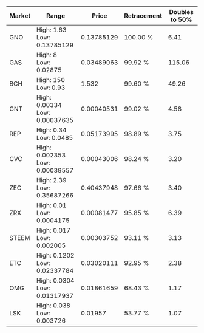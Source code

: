 | Market | Range | Price| Retracement | Doubles to 50% |
| --- | --- | --- | --- | --- |
| GNO | High: 1.63<br />Low: 0.13785129 | 0.13785129 | 100.00 % | 6.41 |
| GAS | High: 8<br />Low: 0.02875 | 0.03489063 | 99.92 % | 115.06 |
| BCH | High: 150<br />Low: 0.93 | 1.532 | 99.60 % | 49.26 |
| GNT | High: 0.00334<br />Low: 0.00037635 | 0.00040531 | 99.02 % | 4.58 |
| REP | High: 0.34<br />Low: 0.0485 | 0.05173995 | 98.89 % | 3.75 |
| CVC | High: 0.002353<br />Low: 0.00039557 | 0.00043006 | 98.24 % | 3.20 |
| ZEC | High: 2.39<br />Low: 0.35687266 | 0.40437948 | 97.66 % | 3.40 |
| ZRX | High: 0.01<br />Low: 0.0004175 | 0.00081477 | 95.85 % | 6.39 |
| STEEM | High: 0.017<br />Low: 0.002005 | 0.00303752 | 93.11 % | 3.13 |
| ETC | High: 0.1202<br />Low: 0.02337784 | 0.03020111 | 92.95 % | 2.38 |
| OMG | High: 0.0304<br />Low: 0.01317937 | 0.01861659 | 68.43 % | 1.17 |
| LSK | High: 0.038<br />Low: 0.003726 | 0.01957 | 53.77 % | 1.07 |
